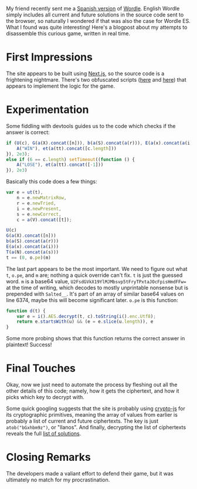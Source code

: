 My friend recently sent me a [Spanish version](https://wordle.danielfrg.com/) of [Wordle](https://www.powerlanguage.co.uk/wordle/). English Wordle simply includes all current and future solutions in the source code sent to the browser, so naturally I wondered if that was also the case for Wordle ES. What I found was quite interesting! Here's a blogpost about my attempts to disassemble this curious game, written in real time.

# First Impressions

The site appears to be built using [Next.js](https://nextjs.org/), so the source code is a frightening nightmare. There's two obfuscated scripts ([here](/static/wordle-invisible.js) and [here](/static/wordle-app.js)) that appears to implement the logic for the game. 

# Experimentation

Some fiddling with devtools guides us to the code which checks if the answer is correct:

```js
if (U(c), G(a(X).concat([n])), b(a(S).concat(a(r))), E(a(x).concat(a(i))), T(a(N).concat(a(s))), t == (0, o.pe)(m)) setTimeout((function () {
    A("WIN"), et(a(tt).concat([c.length]))
}), 2e3);
else if (6 == c.length) setTimeout((function () {
    A("LOSE"), et(a(tt).concat([-1]))
}), 2e3)
```

Basically this code does a few things:

```js
var e = ut(t),
    n = e.newMatrixRow,
    r = e.newTried,
    i = e.newPresent,
    s = e.newCorrect,
    c = a(V).concat([t]);

U(c)
G(a(X).concat([n]))
b(a(S).concat(a(r)))
E(a(x).concat(a(i)))
T(a(N).concat(a(s)))
t == (0, o.pe)(m)
```

The last part appears to be the most important. We need to figure out what `t`, `o.pe`, and `m` are; nothing a quick override can't fix. `t` is just the guessed word. `m` is a base64 value, `U2FsdGVkX19YlMJMbsvp5tFryTPxtaJOcFpisHmdFFw=` at the time of writing, which decodes to mostly unprintable nonsense but is prepended with `Salted__`. It's part of an array of similar base64 values on line 6374, maybe this will become significant later. `o.pe` is this function:

```js
function d(t) {
    var e = i().AES.decrypt(t, c).toString(i().enc.Utf8);
    return e.startsWith(u) && (e = e.slice(u.length)), e
}
```

Some more probing shows that this function returns the correct answer in plaintext! Success!

# Final Touches

Okay, now we just need to automate the process by fleshing out all the other details of this code; namely, how it gets the ciphertext, and how it picks which key to decrypt with.

Some quick googling suggests that the site is probably using [crypto-js](https://www.npmjs.com/package/crypto-js) for its cryptographic primitives, meaning the array of values from earlier is probably a list of current and future ciphertexts. The key is just `atob("bGxhbm9z")`, or "llanos". And finally, decrypting the list of ciphertexts reveals the full [list of solutions](/static/wordle-words.txt).

# Closing Remarks

The developers made a valiant effort to defend their game, but it was ultimately no match for my procrastination.